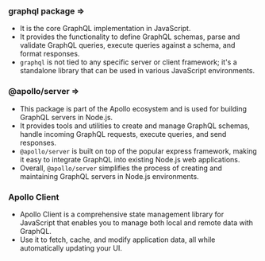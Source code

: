 ### graphql package =>
- It is the core GraphQL implementation in JavaScript.
- It provides the functionality to define GraphQL schemas, parse and validate GraphQL queries, execute queries against a schema, and format responses.
- `graphql` is not tied to any specific server or client framework; it's a standalone library that can be used in various JavaScript environments.

### @apollo/server =>
- This package is part of the Apollo ecosystem and is used for building GraphQL servers in Node.js.
- It provides tools and utilities to create and manage GraphQL schemas, handle incoming GraphQL requests, execute queries, and send responses.
- `@apollo/server` is built on top of the popular express framework, making it easy to integrate GraphQL into existing Node.js web applications.
- Overall, `@apollo/server` simplifies the process of creating and maintaining GraphQL servers in Node.js environments.


### Apollo Client
- Apollo Client is a comprehensive state management library for JavaScript that enables you to manage both local and remote data with GraphQL.
- Use it to fetch, cache, and modify application data, all while automatically updating your UI.